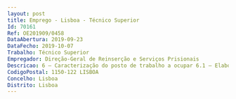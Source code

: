 ```yaml
--- 
layout: post
title: Emprego - Lisboa - Técnico Superior
Id: 70161
Ref: OE201909/0458
DataAbertura: 2019-09-23
DataFecho: 2019-10-07
Trabalho: Técnico Superior
Empregador: Direção-Geral de Reinserção e Serviços Prisionais
Descricao: 6 — Caracterização do posto de trabalho a ocupar 6.1 — Elaborar programas de instalações de equipamentos mecânicos em cozinhas, lavandariase centrais térmicas para Estabelecimentos Prisionais e Centros Educativos.6.2 — Elaborar projetos de instalações mecânicas para novos equipamentos em cozinhas,lavandarias, centrais térmicas e AVAC assim como os mapas de medições e orçamento cadernode encargos — cláusulas técnicas correspondentes 6.3 — Fiscalizar a execução dos fornecimentos, acompanhamento dos mesmas e elaborarautos de medição,6.4 — Preparar a componente técnica dos cadernos de encargos para o lançamento de procedimentosde contratação.6.5 — Participação como membro do Júri em procedimentos de contratação.6.6 — Elaborar informações, pareceres e relatórios no âmbito da especialidade
CodigoPostal: 1150-122 LISBOA
Concelho: Lisboa
Distrito: Lisboa
--- 
```

